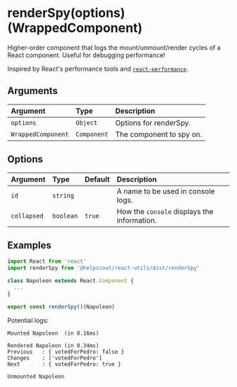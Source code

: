 # renderSpy(options)(WrappedComponent)

Higher-order component that logs the mount/unmount/render cycles of a React component. Useful for debugging performance!

Inspired by React's performance tools and [`react-performance`](https://github.com/amsul/react-performance).

## Arguments

| Argument           | Type        | Description              |
| :----------------- | :---------- | :----------------------- |
| `options`          | `Object`    | Options for renderSpy.   |
| `WrappedComponent` | `Component` | The component to spy on. |

## Options

| Argument    | Type      | Default | Description                                 |
| :---------- | :-------- | :------ | :------------------------------------------ |
| `id`        | `string`  |         | A name to be used in console logs.          |
| `collapsed` | `boolean` | `true`  | How the `console` displays the information. |

## Examples

```jsx
import React from 'react'
import renderSpy from '@helpscout/react-utils/dist/renderSpy'

class Napoleon extends React.Component {
  ...
}

export const renderSpy()(Napoleon)
```

Potential logs:

```
Mounted Napoleon  (in 0.16ms)

Rendered Napoleon (in 0.34ms)
Previous   : { votedForPedro: false }
Changes    : ['votedForPedro']
Next       : { votedForPedro: true }

Unmounted Napoleon
```
